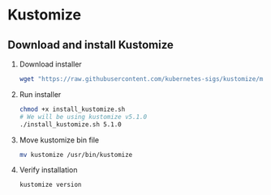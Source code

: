 # Kustomize

## Download and install Kustomize

1. Download installer

    ```bash
    wget "https://raw.githubusercontent.com/kubernetes-sigs/kustomize/master/hack/install_kustomize.sh"
    ```

2. Run installer

    ```bash
    chmod +x install_kustomize.sh
    # We will be using kustomize v5.1.0
    ./install_kustomize.sh 5.1.0
    ```

3. Move kustomize bin file
    ```bash
    mv kustomize /usr/bin/kustomize
    ```

4. Verify installation

    ```bash
    kustomize version
    ```
